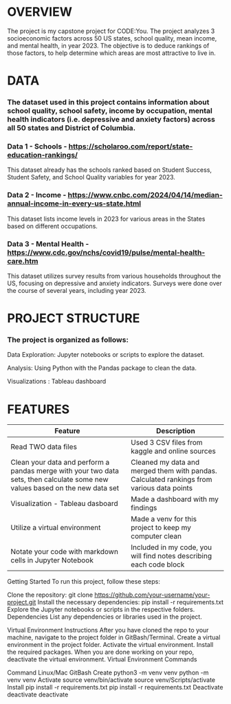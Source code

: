 # OVERVIEW
The project is my capstone project for CODE:You. The project analyzes 3 socioeconomic factors across 50 US states, school quality, mean income, and mental health, in year 2023.  The objective is to deduce rankings of those factors, to help determine which areas are most attractive to live in.

# DATA
### The dataset used in this project contains information about school quality, school safety, income by occupation, mental health indicators (i.e. depressive and anxiety factors) across all 50 states and District of Columbia.

### Data 1 - Schools - https://scholaroo.com/report/state-education-rankings/ 
This dataset already has the schools ranked based on Student Success, Student Safety, and School Quality variables for year 2023.

### Data 2 - Income - https://www.cnbc.com/2024/04/14/median-annual-income-in-every-us-state.html
This dataset lists income levels in 2023 for various areas in the States based on different occupations.

### Data 3 - Mental Health - https://www.cdc.gov/nchs/covid19/pulse/mental-health-care.htm
This dataset utilizes survey results from various households throughout the US, focusing on depressive and anxiety indicators.  Surveys were done over the course of several years, including year 2023.

# PROJECT STRUCTURE
### The project is organized as follows:

Data Exploration: Jupyter notebooks or scripts to explore the dataset.

Analysis: Using Python with the Pandas package to clean the data.

Visualizations :  Tableau dashboard

# FEATURES
| Feature |	Description |
|---------| ----------- |
| Read TWO data files |	Used 3 CSV files from kaggle and online sources |
|Clean your data and perform a pandas merge with your two data sets, then calculate some new values based on the new data set | Cleaned my data and merged them with pandas. Calculated rankings from various data points |
| Visualization - Tableau dasboard | Made a dashboard with my findings |
| Utilize a virtual environment |	Made a venv for this project to keep my computer clean |
| Notate your code with markdown cells in Jupyter Notebook | Included in my code, you will find notes describing each code block |

Getting Started
To run this project, follow these steps:

Clone the repository: git clone https://github.com/your-username/your-project.git
Install the necessary dependencies: pip install -r requirements.txt
Explore the Jupyter notebooks or scripts in the respective folders.
Dependencies
List any dependencies or libraries used in the project.

Virtual Environment Instructions
After you have cloned the repo to your machine, navigate to the project folder in GitBash/Terminal.
Create a virtual environment in the project folder.
Activate the virtual environment.
Install the required packages.
When you are done working on your repo, deactivate the virtual environment.
Virtual Environment Commands

Command	Linux/Mac	GitBash
Create	python3 -m venv venv	python -m venv venv
Activate	source venv/bin/activate	source venv/Scripts/activate
Install	pip install -r requirements.txt	pip install -r requirements.txt
Deactivate	deactivate	deactivate